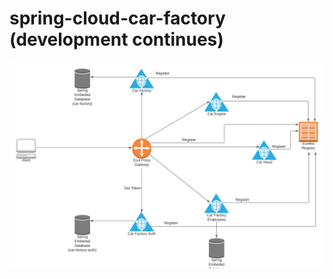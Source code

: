 # spring-cloud-car-factory (development continues)

![alt text](https://github.com/emreakoglu/spring-cloud-car-factory/blob/development/spring-cloud-car-factory.png?raw=true)
